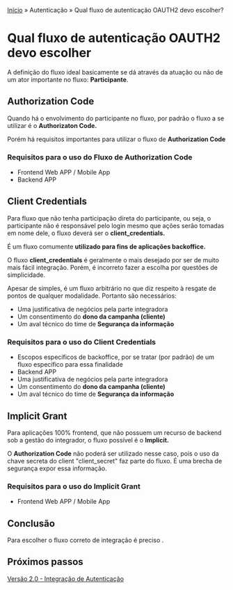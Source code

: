 [Início](/readme.md) &raquo; Autenticação &raquo; Qual fluxo de autenticação OAUTH2 devo escolher?

# Qual fluxo de autenticação OAUTH2 devo escolher

A definição do fluxo ideal basicamente se dá através da atuação ou não de um ator importante no fluxo: **Participante**.

## Authorization Code

Quando há o envolvimento do participante no fluxo, por padrão o fluxo a se utilizar é o **Authorizaton Code.**

Porém há requisitos importantes para utilizar o fluxo de **Authorization Code**

### Requisitos para o uso do Fluxo de Authorization Code

- Frontend Web APP / Mobile App
- Backend APP

## Client Credentials

Para fluxo que não tenha participação direta do participante, ou seja, o participante não é responsável pelo login mesmo que ações serão tomadas em nome dele, o fluxo deverá ser o **client_credentials.**

É um fluxo comumente **utilizado para fins de aplicações backoffice.**

O fluxo **client_credentials** é geralmente o mais desejado por ser de muito mais fácil integração.
Porém, é incorreto fazer a escolha por questões de simplicidade.

Apesar de simples, é um fluxo arbitrário no que diz respeito à resgate de pontos de qualquer modalidade.
Portanto são necessários:

- Uma justificativa de negócios pela parte integradora
- Um consentimento do **dono da campanha (cliente)**
- Um aval técnico do time de **Segurança da informação**

### Requisitos para o uso do Client Credentials

- Escopos específicos de backoffice, por se tratar (por padrão) de um fluxo específico para essa finalidade
- Backend APP
- Uma justificativa de negócios pela parte integradora
- Um consentimento do **dono da campanha (cliente)**
- Um aval técnico do time de **Segurança da informação**

## Implicit Grant

Para aplicações 100% frontend, que não possuem um recurso de backend sob a gestão do integrador, o fluxo possível é o **Implicit.**

O **Authorization Code** não poderá ser utilizado nesse caso, pois o uso da chave secreta do client "client_secret" faz parte do fluxo. É uma brecha de segurança expor essa informação.

### Requisitos para o uso do Implicit Grant

- Frontend Web APP / Mobile App

## Conclusão

Para escolher o fluxo correto de integração é preciso .

## Próximos passos

[Versão 2.0 - Integração de Autenticação](/auth/cognito/readme.md)
